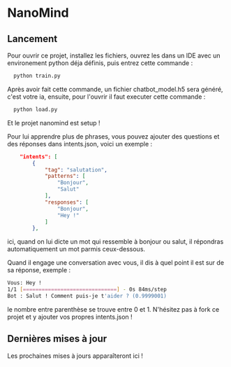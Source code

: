 
# NanoMind




## Lancement

Pour ouvrir ce projet, installez les fichiers, ouvrez les dans un IDE avec un environement python déja définis, puis entrez cette commande :

```bash
  python train.py
```

Après avoir fait cette commande, un fichier chatbot_model.h5 sera généré, c'est votre ia, ensuite, pour l'ouvrir il faut executer cette commande : 

```bash
  python load.py
```

Et le projet nanomind est setup !

Pour lui apprendre plus de phrases, vous pouvez ajouter des questions et des réponses dans intents.json, voici un exemple : 

```json
    "intents": [
        {
            "tag": "salutation",
            "patterns": [
                "Bonjour",
                "Salut"
            ],
            "responses": [
                "Bonjour",
                "Hey !"
            ]
        },
```

ici, quand on lui dicte un mot qui ressemble à bonjour ou salut, il répondras automatiquement un mot parmis ceux-dessous.

Quand il engage une conversation avec vous, il dis à quel point il est sur de sa réponse, exemple : 

```bash
Vous: Hey !
1/1 [==============================] - 0s 84ms/step
Bot : Salut ! Comment puis-je t'aider ? (0.9999001)
```

le nombre entre parenthèse se trouve entre 0 et 1.
N'hésitez pas à fork ce projet et y ajouter vos propres intents.json !



## Dernières mises à jour

Les prochaines mises à jours apparaîteront ici !
